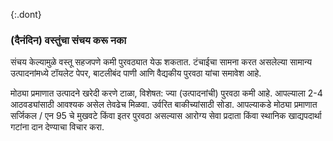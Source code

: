 {:.dont} 
 
 ### (दैनंदिन) वस्तुंचा संचय करू नका 

 संचय केल्यामुळे वस्तू सहजपणे कमी पुरवठ्यात येऊ शकतात. टंचाईचा सामना करत असलेल्या सामान्य उत्पादनांमध्ये टॉयलेट पेपर, बाटलीबंद पाणी आणि वैद्यकीय पुरवठा यांचा समावेश आहे. 

 मोठ्या प्रमाणात उत्पादने खरेदी करणे टाळा, विशेषत: ज्या (उत्पादनांची) पुरवठा कमी आहे. आपल्याला 2-4 आठवड्यांसाठी आवश्यक असेल तेवढेच मिळवा. उर्वरित बाकीच्यांसाठी सोडा. आपल्याकडे मोठ्या प्रमाणात सर्जिकल / एन 95 चे मुखवटे किंवा इतर पुरवठा असल्यास आरोग्य सेवा प्रदाता किंवा स्थानिक खाद्यपदार्था गटांना दान देण्याचा विचार करा. 
